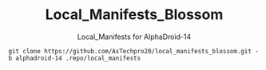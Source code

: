 <h1 align="center" id="title">Local_Manifests_Blossom</h1>
<p align="center" id="description">Local_Manifests for AlphaDroid-14 </p>

```
git clone https://github.com/AsTechpro20/local_manifests_blossom.git -b alphadroid-14 .repo/local_manifests
```

